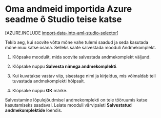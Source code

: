 <properties
    pageTitle="Andmete importimine masina õ Studio teise katse | Microsoft Azure'i"
    description="Kuidas Azure seadme õ Studios koolitus andmete salvestamine ja kasutamine teise katse."
    keywords="andmed, andmeallikate, koolitus andmete importimine"
    services="machine-learning"
    documentationCenter=""
    authors="garyericson"
    manager="jhubbard"
    editor="cgronlun"/>

<tags
    ms.service="machine-learning"
    ms.workload="data-services"
    ms.tgt_pltfrm="na"
    ms.devlang="na"
    ms.topic="article"
    ms.date="09/16/2016"
    ms.author="garye;bradsev" />


# <a name="import-your-data-into-azure-machine-learning-studio-from-another-experiment"></a>Oma andmeid importida Azure seadme õ Studio teise katse

[AZURE.INCLUDE [import-data-into-aml-studio-selector](../../includes/machine-learning-import-data-into-aml-studio.md)]


Tekib aeg, kui soovite võtta mõne vahe tulemi saadud ja seda kasutada mõne muu katse osana.  Selleks saate salvestada mooduli Andmekomplekt.

1. Klõpsake moodulit, mida soovite salvestada andmekomplekt väljund.

2. Klõpsake nuppu **Salvesta nimega andmekomplekti**.

3. Kui kuvatakse vastav viip, sisestage nimi ja kirjeldus, mis võimaldab teil tuvastada andmekomplekti hõlpsalt.

4. Klõpsake nuppu **OK** märke.

Salvestamine lõpulejõudmisel andmekomplekti on teie tööruumis katse kasutamiseks saadaval. Leiate mooduli värvipaleti **Salvestatud andmekomplektide** loendis.

